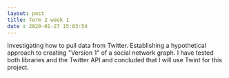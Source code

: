 ```yaml
---
layout: post
title: Term 2 week 1
date : 2020-01-27 15:03:54
---
```


Investigating how to pull data from Twitter. Establishing a hypothetical approach to creating "Version 1" of a social network graph. I have tested both libraries and the Twitter API and concluded that I will use Twint for this project.
